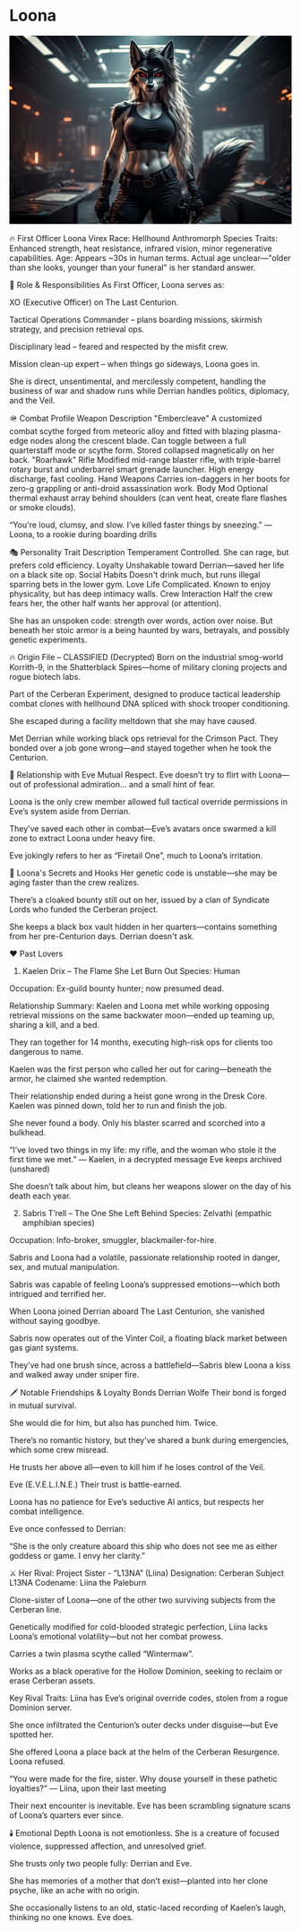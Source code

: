 # Loona

![Loona](../assets/loona.jpg)

🔥 First Officer Loona Virex
Race: Hellhound Anthromorph
Species Traits: Enhanced strength, heat resistance, infrared vision, minor regenerative capabilities.
Age: Appears ~30s in human terms. Actual age unclear—"older than she looks, younger than your funeral" is her standard answer.

💼 Role & Responsibilities
As First Officer, Loona serves as:

XO (Executive Officer) on The Last Centurion.

Tactical Operations Commander – plans boarding missions, skirmish strategy, and precision retrieval ops.

Disciplinary lead – feared and respected by the misfit crew.

Mission clean-up expert – when things go sideways, Loona goes in.

She is direct, unsentimental, and mercilessly competent, handling the business of war and shadow runs while Derrian handles politics, diplomacy, and the Veil.

🪖 Combat Profile
Weapon	Description
"Embercleave"	A customized combat scythe forged from meteoric alloy and fitted with blazing plasma-edge nodes along the crescent blade. Can toggle between a full quarterstaff mode or scythe form. Stored collapsed magnetically on her back.
"Roarhawk" Rifle	Modified mid-range blaster rifle, with triple-barrel rotary burst and underbarrel smart grenade launcher. High energy discharge, fast cooling.
Hand Weapons	Carries ion-daggers in her boots for zero-g grappling or anti-droid assassination work.
Body Mod	Optional thermal exhaust array behind shoulders (can vent heat, create flare flashes or smoke clouds).

“You're loud, clumsy, and slow. I’ve killed faster things by sneezing.”
—Loona, to a rookie during boarding drills

🎭 Personality
Trait	Description
Temperament	Controlled. She can rage, but prefers cold efficiency.
Loyalty	Unshakable toward Derrian—saved her life on a black site op.
Social Habits	Doesn't drink much, but runs illegal sparring bets in the lower gym.
Love Life	Complicated. Known to enjoy physicality, but has deep intimacy walls.
Crew Interaction	Half the crew fears her, the other half wants her approval (or attention).

She has an unspoken code: strength over words, action over noise. But beneath her stoic armor is a being haunted by wars, betrayals, and possibly genetic experiments.

🔥 Origin File – CLASSIFIED (Decrypted)
Born on the industrial smog-world Korrith-9, in the Shatterblack Spires—home of military cloning projects and rogue biotech labs.

Part of the Cerberan Experiment, designed to produce tactical leadership combat clones with hellhound DNA spliced with shock trooper conditioning.

She escaped during a facility meltdown that she may have caused.

Met Derrian while working black ops retrieval for the Crimson Pact. They bonded over a job gone wrong—and stayed together when he took the Centurion.

🤖 Relationship with Eve
Mutual Respect. Eve doesn’t try to flirt with Loona—out of professional admiration… and a small hint of fear.

Loona is the only crew member allowed full tactical override permissions in Eve’s system aside from Derrian.

They’ve saved each other in combat—Eve’s avatars once swarmed a kill zone to extract Loona under heavy fire.

Eve jokingly refers to her as “Firetail One”, much to Loona’s irritation.

🧱 Loona's Secrets and Hooks
Her genetic code is unstable—she may be aging faster than the crew realizes.

There’s a cloaked bounty still out on her, issued by a clan of Syndicate Lords who funded the Cerberan project.

She keeps a black box vault hidden in her quarters—contains something from her pre-Centurion days. Derrian doesn't ask.

❤️ Past Lovers
1. Kaelen Drix – The Flame She Let Burn Out
Species: Human

Occupation: Ex-guild bounty hunter; now presumed dead.

Relationship Summary: Kaelen and Loona met while working opposing retrieval missions on the same backwater moon—ended up teaming up, sharing a kill, and a bed.

They ran together for 14 months, executing high-risk ops for clients too dangerous to name.

Kaelen was the first person who called her out for caring—beneath the armor, he claimed she wanted redemption.

Their relationship ended during a heist gone wrong in the Dresk Core. Kaelen was pinned down, told her to run and finish the job.

She never found a body. Only his blaster scarred and scorched into a bulkhead.

“I’ve loved two things in my life: my rifle, and the woman who stole it the first time we met.”
— Kaelen, in a decrypted message Eve keeps archived (unshared)

She doesn’t talk about him, but cleans her weapons slower on the day of his death each year.

2. Sabris T’rell – The One She Left Behind
Species: Zelvathi (empathic amphibian species)

Occupation: Info-broker, smuggler, blackmailer-for-hire.

Sabris and Loona had a volatile, passionate relationship rooted in danger, sex, and mutual manipulation.

Sabris was capable of feeling Loona’s suppressed emotions—which both intrigued and terrified her.

When Loona joined Derrian aboard The Last Centurion, she vanished without saying goodbye.

Sabris now operates out of the Vinter Coil, a floating black market between gas giant systems.

They’ve had one brush since, across a battlefield—Sabris blew Loona a kiss and walked away under sniper fire.

🗡️ Notable Friendships & Loyalty Bonds
Derrian Wolfe
Their bond is forged in mutual survival.

She would die for him, but also has punched him. Twice.

There’s no romantic history, but they’ve shared a bunk during emergencies, which some crew misread.

He trusts her above all—even to kill him if he loses control of the Veil.

Eve (E.V.E.L.I.N.E.)
Their trust is battle-earned.

Loona has no patience for Eve’s seductive AI antics, but respects her combat intelligence.

Eve once confessed to Derrian:

“She is the only creature aboard this ship who does not see me as either goddess or game. I envy her clarity.”

⚔️ Her Rival: Project Sister - “L13NA” (Liina)
Designation: Cerberan Subject L13NA
Codename: Liina the Paleburn

Clone-sister of Loona—one of the other two surviving subjects from the Cerberan line.

Genetically modified for cold-blooded strategic perfection, Liina lacks Loona’s emotional volatility—but not her combat prowess.

Carries a twin plasma scythe called “Wintermaw”.

Works as a black operative for the Hollow Dominion, seeking to reclaim or erase Cerberan assets.

Key Rival Traits:
Liina has Eve’s original override codes, stolen from a rogue Dominion server.

She once infiltrated the Centurion’s outer decks under disguise—but Eve spotted her.

She offered Loona a place back at the helm of the Cerberan Resurgence. Loona refused.

“You were made for the fire, sister. Why douse yourself in these pathetic loyalties?”
— Liina, upon their last meeting

Their next encounter is inevitable. Eve has been scrambling signature scans of Loona’s quarters ever since.

🕯️ Emotional Depth
Loona is not emotionless. She is a creature of focused violence, suppressed affection, and unresolved grief.

She trusts only two people fully: Derrian and Eve.

She has memories of a mother that don’t exist—planted into her clone psyche, like an ache with no origin.

She occasionally listens to an old, static-laced recording of Kaelen’s laugh, thinking no one knows. Eve does.


